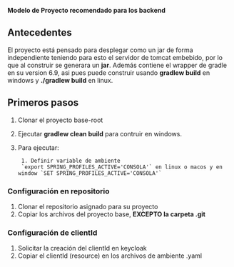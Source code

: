**Modelo de Proyecto recomendado para los backend**

## Antecedentes
El proyecto está pensado para desplegar como un jar de forma independiente teniendo para esto el servidor de tomcat embebido, por lo que al construir se generara un **jar**.
Además contiene el wrapper de gradle en su version 6.9, asi pues puede construir usando **gradlew build** en windows y **./gradlew build** en linux.

## Primeros pasos
1. Clonar el proyecto base-root
2. Ejecutar **gradlew clean build** para contruir en windows.
3. Para ejecutar:

        1. Definir variable de ambiente
        `export SPRING_PROFILES_ACTIVE='CONSOLA'` en linux o macos y en window `SET SPRING_PROFILES_ACTIVE='CONSOLA'`


### Configuración en repositorio
1. Clonar el repositorio asignado para su proyecto
2. Copiar los archivos del proyecto base, **EXCEPTO la carpeta .git**

### Configuración de clientId
1. Solicitar la creación del clientId en keycloak
2. Copiar el clientId (resource) en los archivos de ambiente .yaml
